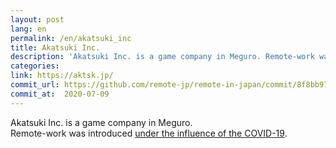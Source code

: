 ```yaml
---
layout: post
lang: en
permalink: /en/akatsuki_inc
title: Akatsuki Inc.
description: 'Akatsuki Inc. is a game company in Meguro. Remote-work was introduced under the influence of the COVID-19.'
categories: 
link: https://aktsk.jp/
commit_url: https://github.com/remote-jp/remote-in-japan/commit/8f8bb977c76212ca5cc3c234c43c1602d7fc7a12
commit_at:  2020-07-09
---
```


<p>Akatsuki Inc. is a game company in Meguro.<br />Remote-work was introduced <a href="https://aktsk.jp/press/23893/">under the influence of the COVID-19</a>.</p>

